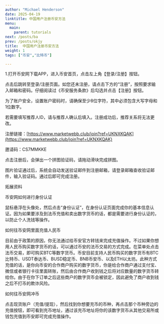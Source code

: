```yaml
---
author: "Michael Henderson"
date: 2025-04-19
linktitle: 中国用户注册币安方法
menu:
  main:
    parent: tutorials
next: /posts/ba
prev: /posts/okjy
title:  中国用户注册币安方法
weight: 1
tags: ["币安","比特币"]

---
```

1.打开币安网下载APP，进入币安首页，点击左上角【登录/注册】按钮。

点击后跳转至登录/注册页面。如您还未注册，请点击下方的“注册”，按照要求输入邮箱和密码。仔细阅读过《币安服务条款》后勾选并点击【注册】按钮。

为了账户安全，设置账户密码时，请确保至少8位字符，其中必须包含大写字母和1位数字。

若需要填写推荐人ID，请与推荐人确认后填入。注册成功后，推荐关系将无法更改。

注册链接：[https://www.marketwebb.club/join?ref=UKNXKQAK](https://www.marketwebb.club/join?ref=UKNXKQAK)

邀请码：CS7MMKKE

点击注册后，会弹出一个拼图验证码，请拖动滑块完成拼图。

图片验证通过后，系统会自动发送验证邮件到注册邮箱，请登录邮箱查收验证邮件，输入验证码。通过后即可完成注册。

拓展资料

币安网如何进行身份认证

鼠标悬浮在头像处，然后点击“身份认证”，在身份认证页面完成你的基本信息认证。因为如果要涉及到法币充值和卖出数字货币的话，都是需要进行身份认证的，以防止个人洗钱等操作。

如何往币安网里面充值人民币

目前由于政策的原因，你无法通过给币安官方转钱来完成充值操作。不过如果你想用人民币购买数字货币的话，可以通过币安的法币交易的方式完成。在菜单处点击法币交易，即可购买BTC等数字货币。币安目前支持人民币购买的数字货币有BTC比特币、USDT泰达币、BUSD稳定币、BNB币安币、以及ETH以太坊。此种方式充值的话，是你向币安的合作商户购买的数字货币，你是给合作商户通过支付宝、微信或者银行卡往里面转账，然后由合作商户收到钱之后将对应数量的数字货币转给你。由于在你下订单之后这些商户的数字货币会被锁定，因此避免了商户收到钱之后不打币的欺诈风险。

如何往币安网冲币

点击现货账户（充值/提现），然后找到你想要充币的币种，再点击那个币种旁边的充值按钮，即可看到充币地址，通过该充币地址将你的该数字货币从其他交易所或钱包充值到币安即可完成充值操作。

